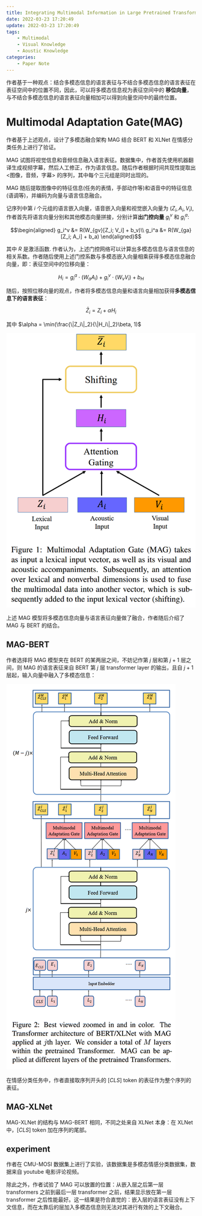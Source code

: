 ```yaml
---
title: Integrating Multimodal Information in Large Pretrained Transformers
date: 2022-03-23 17:20:49
update: 2022-03-23 17:20:49
tags: 
    - Multimodal
    - Visual Knowledge
    - Aoustic Knowledge
categories:
    - Paper Note
---
```


作者基于一种观点：结合多模态信息的语言表征与不结合多模态信息的语言表征在表征空间中的位置不同，因此，可以将多模态信息视为表征空间中的 **移位向量**，与不结合多模态信息的语言表征向量相加可以得到向量空间中的最终位置。

<!--more-->

# Multimodal Adaptation Gate(MAG)

作者基于上述观点，设计了多模态融合架构 MAG 结合 BERT 和 XLNet 在情感分类任务上进行了验证。

MAG 试图将视觉信息和音频信息融入语言表征。数据集中，作者首先使用机器翻译生成视频字幕，然后人工修正，作为语言信息。随后作者根据时间共现性提取出 <图像，音频，字幕> 的序列，其中每个三元组是同时出现的。

MAG 随后提取图像中的特征信息(任务的表情，手部动作等)和语音中的特征信息(语调等)，并编码为向量与语言信息融合。

记序列中第 $i$ 个元组的语言嵌入向量，语音嵌入向量和视觉嵌入向量为 $(Z_i, A_i, V_i)$, 作者首先将语言向量分别和其他模态向量拼接，分别计算**出门控向量** $g_i^v$ 和 $g_i^a$:

$$\begin{aligned}
    g_i^v &= R(W_{gv}[Z_i; V_i] + b_v)\\
    g_i^a &= R(W_{ga}[Z_i; A_i] + b_a)    
\end{aligned}$$

其中 $R$ 是激活函数. 作者认为，上述门控网络可以计算出多模态信息与语言信息的相关系数。作者随后使用上述门控系数与多模态嵌入向量相乘获得多模态信息融合向量，即：表征空间中的位移向量：

$$H_i = g_i^a\cdot(W_aA_i) + g_i^v\cdot(W_vV_i) + b_H$$

随后，按照位移向量的观点，作者将多模态信息向量和语言向量相加获得**多模态信息下的语言表征**：

$$\bar{Z}_i = Z_i + \alpha H_i$$

其中 $\alpha = \min(\frac{\|Z_i\|_2}{\|H_i\|_2}\beta, 1)$

![MAG](Integrating-Multimodal-Information-in-Large-Pretrained-transformers/1.png)

上述 MAG 模型将多模态信息向量与语言表征向量做了融合，作者随后介绍了 MAG 与 BERT 的结合。

## MAG-BERT

作者选择将 MAG 模型夹在 BERT 的某两层之间，不妨记作第 $j$ 层和第 $j + 1$ 层之间，则 MAG 的语言表征来自 BERT 第 $j$ 层 transformer layer 的输出，且自 $j + 1$ 层起，输入向量中融入了多模态信息：

![MAG-BERT](Integrating-Multimodal-Information-in-Large-Pretrained-transformers/2.png)

在情感分类任务中，作者直接取序列开头的 $[CLS]$ token 的表征作为整个序列的表征。

## MAG-XLNet

MAG-XLNet 的结构与 MAG-BERT 相同，不同之处来自 XLNet 本身：在 XLNet 中，$[CLS]$ token 加在序列的尾部。

## experiment

作者在 CMU-MOSI 数据集上进行了实验，该数据集是多模态情感分类数据集，数据来自 youtube 电影评论视频。

除此之外，作者试验了 MAG 可以放置的位置：从嵌入层之后第一层 transformers 之前到最后一层 transformer 之前，结果显示放在第一层 transformer 之后性能最好。这一结果是符合直觉的：嵌入层的语言表征没有上下文信息，而在太靠后的层加入多模态信息则无法对其进行有效的上下文融合。